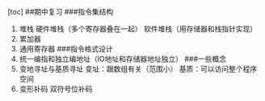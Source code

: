 [toc]
##期中复习
###指令集结构
1. 堆栈
硬件堆栈（多个寄存器叠在一起）
软件堆栈（用存储器和栈指针实现）
2. 累加器
3. 通用寄存器
###指令格式设计
1. 统一编指和独立编地址（IO地址和存储器地址独立）
###一些概念
1. 变地寻址与基质寻址
变址：跟数组有关（范围小）
基质：可以访问整个程序空间
2. 变形补码
双符号位补码